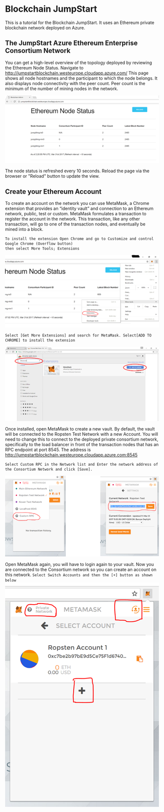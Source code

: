 # Blockchain JumpStart

This is a tutorial for the Blockchain JumpStart. It uses an Ethereum private blockchain network deployed on Azure.

## The JumpStart Azure Ethereum Enterprise Consortium Network
You can get a high-level overview of the topology deployed by reviewing the Ethereum Node Status.
Navigate to http://jumpstartblockchain.westeurope.cloudapp.azure.com/ This page shows all node hostnames and the participant to which the node belongs. It also displays node connectivity with the peer count. Peer count is the minimum of the number of mining nodes in the network.

![](Images/Admin%20page.png)

The node status is refreshed every 10 seconds. Reload the page via the browser or "Reload" button to update the view.

## Create your Ethereum Account
To create an account on the network you can use MetaMask, a Chrome extension that provides an “identity vault” and connection to an Ethereum network, public, test or custom. MetaMask formulates a transaction to register the account in the network. This transaction, like any other transaction, will go to one of the transaction nodes, and eventually be mined into a block.
```
To install the extension Open Chrome and go to Customize and control Google Chrome (Overflow button)
then select More Tools; Extensions
```
![](Images/Chrome%20Extensions%20menu.png)
```
Select [Get More Extensions] and search for MetaMask. Select[ADD TO CHROME] to install the extension
```
![](Images/Add%20MetaMask.png)

Once installed, open MetaMask to create a new vault. By default, the vault will be connected to the Ropsten Test Network with a new Account. You will need to change this to connect to the deployed private consortium network, specifically to the load balancer in front of the transaction nodes that has an RPC endpoint at port 8545. The address is http://jumpstartblockchain.westeurope.cloudapp.azure.com:8545
```
Select Custom RPC in the Network list and Enter the network address of the Consortium Network and click [Save].
```
![](Images/MetaMask%20add%20custom%20network.png)

Open MetaMask again, you will have to login again to your vault. Now you are connected to the Consortium network so you can create an account on this network. ``` Select Switch Accounts and then the [+] button as shown below ```
![](Images/MetaMask%20add%20account.png)

